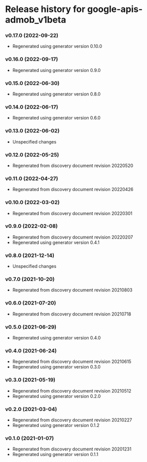 # Release history for google-apis-admob_v1beta

### v0.17.0 (2022-09-22)

* Regenerated using generator version 0.10.0

### v0.16.0 (2022-09-17)

* Regenerated using generator version 0.9.0

### v0.15.0 (2022-06-30)

* Regenerated using generator version 0.8.0

### v0.14.0 (2022-06-17)

* Regenerated using generator version 0.6.0

### v0.13.0 (2022-06-02)

* Unspecified changes

### v0.12.0 (2022-05-25)

* Regenerated from discovery document revision 20220520

### v0.11.0 (2022-04-27)

* Regenerated from discovery document revision 20220426

### v0.10.0 (2022-03-02)

* Regenerated from discovery document revision 20220301

### v0.9.0 (2022-02-08)

* Regenerated from discovery document revision 20220207
* Regenerated using generator version 0.4.1

### v0.8.0 (2021-12-14)

* Unspecified changes

### v0.7.0 (2021-10-20)

* Regenerated from discovery document revision 20210803

### v0.6.0 (2021-07-20)

* Regenerated from discovery document revision 20210718

### v0.5.0 (2021-06-29)

* Regenerated using generator version 0.4.0

### v0.4.0 (2021-06-24)

* Regenerated from discovery document revision 20210615
* Regenerated using generator version 0.3.0

### v0.3.0 (2021-05-19)

* Regenerated from discovery document revision 20210512
* Regenerated using generator version 0.2.0

### v0.2.0 (2021-03-04)

* Regenerated from discovery document revision 20210227
* Regenerated using generator version 0.1.2

### v0.1.0 (2021-01-07)

* Regenerated from discovery document revision 20201231
* Regenerated using generator version 0.1.1

